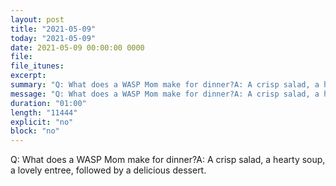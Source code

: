 ```yaml
---
layout: post
title: "2021-05-09"
today: "2021-05-09"
date: 2021-05-09 00:00:00 0000
file:
file_itunes:
excerpt:
summary: "Q: What does a WASP Mom make for dinner?A: A crisp salad, a hearty soup, a lovely entree, followed by a delicious dessert."
message: "Q: What does a WASP Mom make for dinner?A: A crisp salad, a hearty soup, a lovely entree, followed by a delicious dessert."
duration: "01:00"
length: "11444"
explicit: "no"
block: "no"
---
```

Q: What does a WASP Mom make for dinner?A: A crisp salad, a hearty soup, a lovely entree, followed by a delicious dessert.

